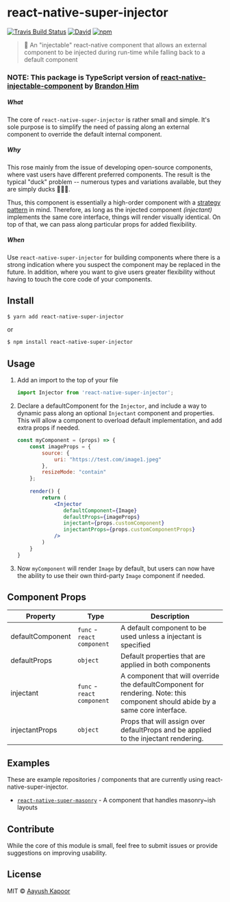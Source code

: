 # react-native-super-injector
[![Travis Build Status](https://img.shields.io/travis/xeoneux/react-native-super-injector.svg?style=flat-square)](https://travis-ci.org/xeoneux/react-native-super-injector) [![David](https://img.shields.io/david/dev/xeoneux/react-native-super-injector.svg?style=flat-square)](https://david-dm.org/xeoneux/react-native-super-injector?type=dev) [![npm](https://img.shields.io/npm/dt/react-native-super-injector.svg?style=flat-square)](https://www.npmjs.com/package/react-native-super-injector)

> 💉 An "injectable" react-native component that allows an external component to be injected during run-time while falling back to a default component

### NOTE: This package is TypeScript version of  [react-native-injectable-component](https://github.com/brh55/react-native-injectable-component) by [Brandon Him](https://github.com/brh55)

##### What
The core of `react-native-super-injector` is rather small and simple. It's sole purpose is to simplify the need of passing along an external component to override the default internal component.

##### Why
This rose mainly from the issue of developing open-source components, where vast users have different preferred components. The result is the typical "duck" problem -- numerous types and variations available, but they are simply ducks 🦆🦆🦆.

Thus, this component is essentially a high-order component with a [strategy pattern](https://en.wikipedia.org/wiki/Strategy_pattern) in mind. Therefore, as long as the injected component *(injectant)* implements the same core interface, things will render visually identical. On top of that, we can pass along particular props for added flexibility. 

##### When
Use `react-native-super-injector` for building components where there is a strong indication where you suspect the component may be replaced in the future. In addition, where you want to give users greater flexibility without having to touch the core code of your components.

## Install
```bash
$ yarn add react-native-super-injector
```
or
```bash
$ npm install react-native-super-injector
```

## Usage
1. Add an import to the top of your file
    ```js
    import Injector from 'react-native-super-injector';
    ```
2. Declare a defaultComponent for the `Injector`, and include a way to dynamic pass along an optional `Injectant` component and properties. This will allow a component to overload default implementation, and add extra props if needed.
    ```jsx
    const myComponent = (props) => {
        const imageProps = {
            source: {
                uri: "https://test.com/image1.jpeg"
            },
            resizeMode: "contain"
        };
        
        render() {
            return (
                <Injector
                   defaultComponent={Image}
                   defaultProps={imageProps}
                   injectant={props.customComponent}
                   injectantProps={props.customComponentProps}
                />
            )
        }
    }
    ```
3. Now `myComponent` will render `Image` by default, but users can now have the ability to use their own third-party `Image` component if needed.

## Component Props
| Property         | Type                       | Description                                                                                                                    |
|------------------|----------------------------|--------------------------------------------------------------------------------------------------------------------------------|
| defaultComponent | `func` - `react component` | A default component to be used unless a injectant is specified                                                                 |
| defaultProps     | `object`                   | Default properties that are applied in both components                                                                         |
| injectant        | `func` - `react component` | A component that will override the defaultComponent for rendering. Note: this component should abide by a same core interface. |
| injectantProps   | `object`                   | Props that will assign over defaultProps and be applied to the injectant rendering.                                            |

## Examples
These are example repositories / components that are currently using react-native-super-injector.

- [`react-native-super-masonry`](https://github.com/xeoneux/react-native-super-masonry) - A component that handles masonry~ish layouts

## Contribute
While the core of this module is small, feel free to submit issues or provide suggestions on improving usability.

## License
MIT © [Aayush Kapoor](https://github.com/xeoneux/react-native-super-injector)